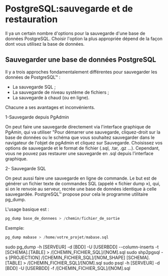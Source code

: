 PostgreSQL:sauvegarde et de restauration
===
Il ya un certain nombre d'options pour la sauvegarde d'une base de données PostgreSQL. Choisir l'option la plus appropriée dépend de la façon dont vous utilisez la base de données. 


Sauvegarder une base de données PostgreSQL
----
Il y a trois approches fondamentalement différentes pour sauvegarder les données de PostgreSQL™ :

- La sauvegarde SQL ;
- La sauvegarde de niveau système de fichiers ;
- La sauvegarde à chaud (ou en ligne).

Chacune a ses avantages et inconvénients.

1-Sauvegarde depuis PgAdmin

On peut faire une sauvegarde directement via l'interface graphique de PgAmin, qui va utiliser "Pour démarrer une sauvegarde, cliquez-droit sur la base de données ou le schéma que vous souhaitez sauvegarder dans le navigateur de l'objet de pgAdmin et cliquez sur Sauvegarde. Choisissez vos options de sauvegarde et le format de fichier (.sql, .tar, .gz ...). Cependant, vous ne pouvez pas restaurer une sauvegarde en .sql depuis l'interface graphique. 

2- Sauvegarde SQL

On peut aussi faire une sauvegarde en ligne de commande. Le but est de générer un fichier texte de commandes SQL (appelé « fichier dump »), qui, si on le renvoie au serveur, recrée une base de données identique à celle sauvegardée. PostgreSQL™ propose pour cela le programme utilitaire pg_dump. 

L'usage basique est :

```sql
pg_dump base_de_donnees > /chemin/fichier_de_sortie
```
Exemple: 
```sql
pg_dump mabase > /home/votre_projet/mabase.sql
```





sudo pg_dump -h [SERVEUR]  -d [BDD] -U [USERBDD] --column-inserts -t [SCHEMA].[TABLE] > /[CHEMIN_FICHIER_SQL]/[NOM].sql
sudo shp2pgsql -s [PROJECTION] /[CHEMIN_FICHIER_SQL]/[NOM_SHAPE] [SCHEMA].[TABLE] > /[CHEMIN_FICHIER_SQL]/[NOM].sql
sudo psql -h [SERVEUR] -d [BDD] -U [USERBDD] -f /[CHEMIN_FICHIER_SQL]/[NOM].sql


